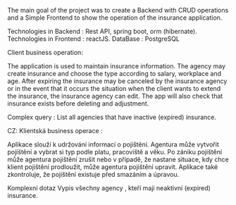 The main goal of the project was to create 
a Backend with CRUD operations and 
a Simple Frontend to show the operation  of the insurance application.

Technologies in Backend : Rest API, spring boot, orm (hibernate).
Technologies in Frontend : reactJS.
DataBase : PostgreSQL


Client business operation:

The application is used to maintain insurance information. The agency may create
insurance and choose the type according to salary, workplace and age. After expiring
the insurance may be canceled by the insurance agency or in the event that it occurs
the situation when the client wants to extend the insurance, the insurance agency can
edit. The app will also check that insurance exists before deleting and
adjustment.

Complex query :
List all agencies that have inactive (expired) insurance.


CZ:
Klientská business operace :

Aplikace slouží k udržování informací o pojištění. Agentura může vytvořit 
pojištění a vybrat si typ podle platu, pracoviště a věku. Po zániku 
pojištění může agentura pojištění zrušit nebo v případě, že nastane 
situace, kdy chce klient pojištění prodloužit, může agentura pojištění 
upravit. Aplikace také zkontroluje, že  pojištění existuje před smazáním a 
úpravou.

Komplexní dotaz Vypis všechny agency , kteří maji  neaktivní (expired) insurance.
